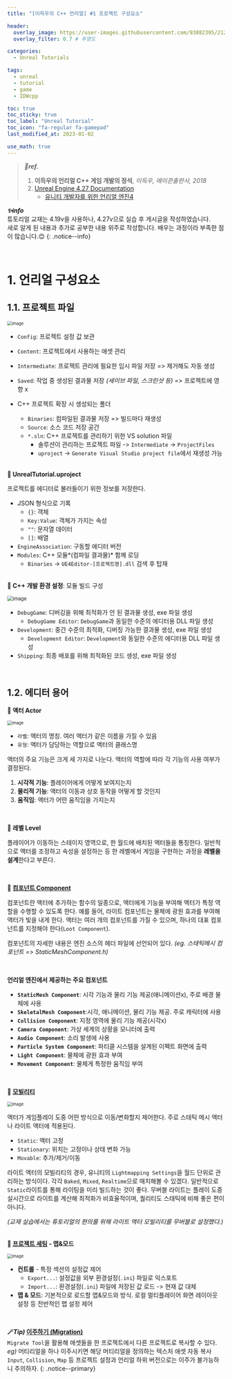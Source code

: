 ```yaml
---
title: "[이득우의 C++ 언리얼] #1 프로젝트 구성요소"

header:
  overlay_image: https://user-images.githubusercontent.com/93882395/212655591-8ae50295-2acd-4d6b-9a8d-b6924f334ab3.jpg
  overlay_filter: 0.7 # 투명도

categories:
  - Unreal Tutorials

tags:
  - unreal
  - tutorial
  - game
  - IDWcpp

toc: true
toc_sticky: true
toc_label: "Unreal Tutorial"
toc_icon: "fa-regular fa-gamepad"
last_modified_at: 2023-01-02

use_math: true
---
```


> ***🤍ref.***
>
> 1. **이득우의 언리얼 C++ 게임 개발의 정석**,  *이득우, 에이콘출판사, 2018*
> 2. [Unreal Engine 4.27 Documentation](https://docs.unrealengine.com/4.27/ko/)
>     *   [유니티 개발자를 위한 언리얼 엔진4](https://docs.unrealengine.com/4.27/ko/Basics/UnrealEngineForUnityDevs/)

***✨info***<br>튜토리얼 교재는 4.19v을 사용하나, 4.27v으로 실습 후 게시글을 작성하였습니다.<br>새로 알게 된 내용과 추가로 공부한 내용 위주로 작성합니다. 배우는 과정이라 부족한 점이 많습니다.😊
{: .notice--info}

<br>

# 1. 언리얼 구성요소

## 1.1. 프로젝트 파일

<img src="https://user-images.githubusercontent.com/93882395/210505817-14201f2b-74e5-4c50-9499-194752b26df5.png" alt="image" style="zoom: 67%;"/> 

*   `Config`: 프로젝트 설정 값 보관
*   `Content`: 프로젝트에서 사용하는 애셋 관리
*   `Intermediate`: 프로젝트 관리에 필요한 임시 파일 저장 => 제거해도 자동 생성
*   `Saved`: 작업 중 생성된 결과물 저장 *(세이브 파일, 스크린샷 등)* => 프로젝트에 영향 x

*   C++ 프로젝트 확장 시 생성되는 폴더
    *   `Binaries`: 컴파일된 결과물 저장 => 빌드마다 재생성
    *   `Source`: 소스 코드 저장 공간
    *   `*.sln`: C++ 프로젝트를 관리하기 위한 VS solution 파일
        *   솔루션이 관리하는 프로젝트 파일 -> `Intermediate` -> `ProjectFiles`
        *   `uproject` -> `Generate Visual Studio project file`에서 재생성 가능

<br>**💙 UnrealTutorial.uproject**



<script src="https://gist.github.com/yj59/3ab5724895ffd7694e1e6c22aa2df6ed.js"></script>

프로젝트를 에디터로 불러들이기 위한 정보를 저장한다.
*   JSON 형식으로 기록
    *   `{}`: 객체
    *   `Key:Value`: 객체가 가지는 속성
    *   `""`: 문자열 데이터
    *   `[]`: 배열
*   `EngineAssociation`: 구동할 에디터 버전
*   `Modules`: C++ 모듈*(컴파일 결과물)* 함께 로딩
    *   `Binaries` -> `UE4Editor-[프로젝트명].dll` 검색 후 탑재

<br>**💙 C++ 개발 환경 설정**: 모듈 빌드 구성



<img src="https://user-images.githubusercontent.com/93882395/210510210-13343762-d1f1-40ca-895e-36abbebacbf3.png" alt="image" style="zoom: 80%;"/> 

*   `DebugGame`: 디버깅을 위해 최적화가 안 된 결과물 생성, exe 파일 생성
    *   `DebugGame Editor`: `DebugGame`과 동일한 수준의 에디터용 DLL 파일 생성
*   `Development`: 중간 수준의 최적화, 디버징 가능한 결과물 생성, exe 파일 생성
    *   `Development Editor`: `Development`와 동일한 수준의 에디터용 DLL 파일 생성
*   `Shipping`: 최종 배포를 위해 최적화된 코드 생성, exe 파일 생성

<br>

## 1.2. 에디터 용어

**💙 액터 Actor**

<img src="https://user-images.githubusercontent.com/93882395/212664989-36880ac8-5a24-4230-a0a8-c93c02b9bd23.png" alt="image" style="zoom:67%;" /> 

*   `라벨`: 액터의 명칭. 여러 액터가 같은 이름을 가질 수 있음
*   `유형`: 액터가 담당하는 역할으로 액터의 클래스명

액터의 주요 기능은 크게 세 가지로 나눈다. 액터의 역할에 따라 각 기능의 사용 여부가 결정된다. 

1.   **시각적 기능**: 플레이어에게 어떻게 보여지는지
2.   **물리적 기능**: 액터의 이동과 상호 동작을 어떻게 할 것인지
3.   **움직임**: 액터가 어떤 움직임을 가지는지

<br>

**💙 레벨 Level**

플레이어가 이동하는 스테이지 영역으로, 한 월드에 배치된 액터들을 통칭한다. 일반적으로 액터를 조정하고 속성을 설정하는 등 한 레벨에서 게임을 구현하는 과정을 **레벨을 설계**한다고 부른다.

<br>

**💙 [컴포넌트 Component](https://docs.unrealengine.com/4.27/ko/Basics/Components/)**

컴포넌트란 액터에 추가하는 함수의 일종으로, 액터에게 기능을 부여해 액터가 특정 역할을 수행할 수 있도록 한다. 예를 들어, 라이트 컴포넌트는 물체에 광원 효과를 부여해 액터가 빛을 내게 한다. 액터는 여러 개의 컴포넌트를 가질 수 있으며, 하나의 대표 컴포넌트를 지정해야 한다(`Loot Component`). 

컴포넌트의 자세한 내용은 엔진 소스의 헤더 파일에 선언되어 있다. *(eg. 스태틱메시 컴포넌트 => StaticMeshComponent.h)*

<br>

**언리얼 엔진에서 제공하는 주요 컴포넌트**

*   **`StaticMesh Component`**: 시각 기능과 물리 기능 제공(애니메이션x), 주로 배경 물체에 사용
*   **`SkeletalMesh Component`**:시각, 애니메이션, 물리 기능 제공. 주로 캐릭터에 사용
*   **`Collision Component`**: 지정 영역에 물리 기능 제공(시각x)
*   **`Camera Component`**: 가상 세계의 상황을 모니터에 출력
*   **`Audio Component`**: 소리 발생에 사용
*   **`Particle System Component`**: 파티클 시스템을 설계된 이펙트 화면에 출력
*   **`Light Component`**: 물체에 광원 효과 부여
*   **`Movement Component`**: 물체게 특정한 움직임 부여

<br>

**💙 [모빌리티](https://docs.unrealengine.com/4.27/ko/Basics/Actors/Mobility/)**

<img src="https://user-images.githubusercontent.com/93882395/212656604-432e92eb-da0f-45e5-9646-87961c33c8e3.png" alt="image" style="zoom:67%;" /> 

액터가 게임플레이 도중 어떤 방식으로 이동/변화할지 제어한다. 주로 스태틱 메시 액터나 라이트 액터에 적용된다.

*   `Static`: 액터 고정
*   `Stationary`: 위치는 고정이나 상태 변화 가능
*   `Movable`: 추가/제거/이동

라이트 액터의 모빌리티의 경우, 유니티의 `Lightmapping Settings`을 월드 단위로 관리하는 방식이다. 각각 `Baked`, `Mixed`, `Realtime`으로 매치해볼 수 있겠다. 일반적으로 `Static`라이트를 통해 라이팅을 미리 빌드하는 것이 좋다. 무버블 라이트는 플레이 도중 실시간으로 라이트를 계산해 최적화가 비효율적이며, 퀄리티도 스태틱에 비해 좋은 편이 아니다.

*(교재 실습에서는 튜토리얼의 편의를 위해 라이트 액터 모빌리티를 무버블로 설정했다.)*

<br>**💙 [프로젝트 세팅](https://docs.unrealengine.com/4.27/ko/Basics/Projects/ProjectSettings/) - 맵&모드**

<img src="https://user-images.githubusercontent.com/93882395/212662103-14a06551-d941-4758-9425-1410550ac973.png" alt="image" style="zoom:67%;" /> 

*   **컨트롤** - 특정 섹션의 설정값 제어
    *   `Export...`: 설정값을 외부 환경설정(`.ini`) 파일로 익스포트
    *   `Import...`: 환경설정(`.ini`) 파일에 저장된 값 로드 -> 현재 값 대체
*   **맵 & 모드**: 기본적으로 로드할 맵&모드와 방식. 로컬 멀티플레이어 화면 레이아웃 설정 등 전반적인 맵 설정 제어

<br>

**🪄*Tip)* [이주하기 (Migration)](https://docs.unrealengine.com/4.27/ko/Basics/AssetsAndPackages/Migrate/)**<br>`Migrate Tool`을 활용해 애셋들을 한 프로젝트에서 다른 프로젝트로 복사할 수 있다.<br>*eg)* 머티리얼을 하나 이주시키면 해당 머티리얼을 정의하는 텍스처 애셋 자동 복사<br>`Input`, `Collision`, `Map` 등 프로젝트 설정과 언리얼 하위 버전으로는 이주가 불가능하니 주의하자.
{: .notice--primary}

<br>
